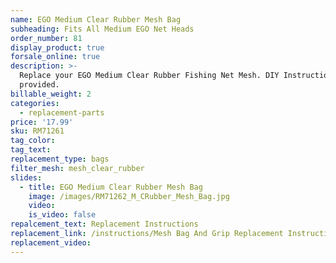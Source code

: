 ```yaml
---
name: EGO Medium Clear Rubber Mesh Bag
subheading: Fits All Medium EGO Net Heads
order_number: 81
display_product: true
forsale_online: true
description: >-
  Replace your EGO Medium Clear Rubber Fishing Net Mesh. DIY Instructions
  provided.
billable_weight: 2
categories:
  - replacement-parts
price: '17.99'
sku: RM71261
tag_color:
tag_text:
replacement_type: bags
filter_mesh: mesh_clear_rubber
slides:
  - title: EGO Medium Clear Rubber Mesh Bag
    image: /images/RM71262_M_CRubber_Mesh_Bag.jpg
    video:
    is_video: false
repalcement_text: Replacement Instructions
replacement_link: /instructions/Mesh Bag And Grip Replacement Instructions 1.0.pdf
replacement_video:
---
```

